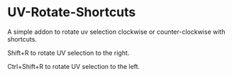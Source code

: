 UV-Rotate-Shortcuts
===================

A simple addon to rotate uv selection clockwise or counter-clockwise with shortcuts.

Shift+R to rotate UV selection to the right.
<p>Ctrl+Shift+R to rotate UV selection to the left.
